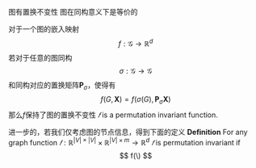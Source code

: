 图有置换不变性
图在同构意义下是等价的

对于一个图的嵌入映射
$$
f: \mathcal{G} \to \mathbb{R}^d
$$
若对于任意的图同构
$$
\sigma: \mathcal{G} \to \mathcal{G}
$$
和同构对应的置换矩阵$\mathbf{P}_\sigma$，使得有
$$
f(G,\mathbf{X}) = f(\sigma(G), \mathbf{P}_\sigma\mathbf{X})
$$
那么$f$保持了图的置换不变性
$𝑓$ is a permutation invariant function.

进一步的，若我们仅考虑图的节点信息，得到下面的定义
**Definition** For any graph function $𝑓: \mathbb{R}^{|V|\times |V|} \times\mathbb{R}^{|V|\times m} \to \mathbb{R}^d$ $𝑓$ is permutation invariant if 
$$
f(\)
$$
